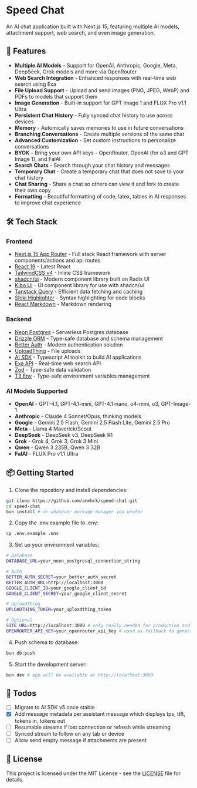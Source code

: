 # Speed Chat

An AI chat application built with Next.js 15, featuring multiple AI models, attachment support, web search, and even image generation.

## 🚀 Features

- **Multiple AI Models** - Support for OpenAI, Anthropic, Google, Meta, DeepSeek, Grok models and more via OpenRouter
- **Web Search Integration** - Enhanced responses with real-time web search using Exa
- **File Upload Support** - Upload and send images (PNG, JPEG, WebP) and PDFs to models that support them
- **Image Generation** - Built-in support for GPT Image 1 and FLUX Pro v1.1 Ultra
- **Persistent Chat History** - Fully synced chat history to use across devices
- **Memory** - Automically saves memories to use in future conversations
- **Branching Conversations** - Create multiple versions of the same chat
- **Advanced Customization** - Set custom instructions to personalize conversations
- **BYOK** - Bring your own API keys - OpenRouter, OpenAI (for o3 and GPT Image 1), and FalAI
- **Search Chats** - Search through your chat history and messages
- **Temporary Chat** - Create a temporary chat that does not save to your chat history
- **Chat Sharing** - Share a chat so others can view it and fork to create their own copy
- **Formatting** - Beautiful formatting of code, latex, tables in AI responses to improve chat experience

## 🛠 Tech Stack

### Frontend

- [Next.js 15 App Router](https://nextjs.org) - Full stack React framework with server components/actions and api routes
- [React 19](https://react.dev) - Latest React
- [TailwindCSS v4](https://tailwindcss.com) - Inline CSS framework
- [shadcn/ui](https://ui.shadcn.com) - Modern component library built on Radix UI
- [Kibo UI](https://www.kibo-ui.com/) - UI component library for use with shadcn/ui
- [Tanstack Query](https://tanstack.com/query/latest) - Efficient data fetching and caching
- [Shiki Highlighter](https://github.com/AVGVSTVS96/react-shiki) - Syntax highlighting for code blocks
- [React Markdown](https://github.com/remarkjs/react-markdown) - Markdown rendering

### Backend

- [Neon Postgres](https://neon.tech) - Serverless Postgres database
- [Drizzle ORM](https://orm.drizzle.team) - Type-safe database and schema management
- [Better Auth](https://better-auth.com) - Modern authentication solution
- [UploadThing](https://uploadthing.com) - File uploads
- [AI SDK](https://ai-sdk.dev) - Typescript AI toolkit to build AI applications
- [Exa API](https://exa.ai) - Real-time web search API
- [Zod](https://zod.dev) - Type-safe data validation
- [T3 Env](https://env.t3.gg) - Type-safe environment variables management

### AI Models Supported

- **OpenAI** - GPT-4.1, GPT-4.1-mini, GPT-4.1-nano, o4-mini, o3, GPT-Image-1
- **Anthropic** - Claude 4 Sonnet/Opus, thinking models
- **Google** - Gemini 2.5 Flash, Gemini 2.5 Flash Lite, Gemini 2.5 Pro
- **Meta** - Llama 4 Maverick/Scout
- **DeepSeek** - DeepSeek v3, DeepSeek R1
- **Grok** - Grok 4, Grok 3, Grok 3 Mini
- **Qwen** - Qwen 3 235B, Qwen 3 32B
- **FalAI** - FLUX Pro v1.1 Ultra

## 📦 Getting Started

1. Clone the repository and install dependencies:

```bash
git clone https://github.com/anmhrk/speed-chat.git
cd speed-chat
bun install # or whatever package manager you prefer
```

2. Copy the .env.example file to .env:

```bash
cp .env.example .env
```

3. Set up your environment variables:

```bash
# Database
DATABASE_URL=your_neon_postgresql_connection_string

# Auth
BETTER_AUTH_SECRET=your_better_auth_secret
BETTER_AUTH_URL=http://localhost:3000
GOOGLE_CLIENT_ID=your_google_client_id
GOOGLE_CLIENT_SECRET=your_google_client_secret

# UploadThing
UPLOADTHING_TOKEN=your_uploadthing_token

# Optional
SITE_URL=http://localhost:3000 # only really needed for production and only used to send headers to OpenRouter
OPENROUTER_API_KEY=your_openrouter_api_key # used as fallback to generate chat titles in case not locally set and using a non-OpenRouter model
```

4. Push schema to database:

```bash
bun db:push
```

5. Start the development server:

```bash
bun dev # app will be available at http://localhost:3000
```

## 📝 Todos

- [ ] Migrate to AI SDK v5 once stable
- [x] Add message metadata per assistant message which displays tps, ttft, tokens in, tokens out
- [ ] Resumable streams if lost connection or refresh while streaming
- [ ] Synced stream to follow on any tab or device
- [ ] Allow send empty message if attachments are present

## 📄 License

This project is licensed under the MIT License - see the [LICENSE](LICENSE) file for details.
